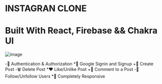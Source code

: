 # INSTAGRAN CLONE

# Built With React, Firebase && Chakra UI
![image](https://github.com/lovvejeet/Instagram-clone/assets/135307361/1fdb8b50-cf11-4033-a129-121fcf1c9921)

-🎃 Authentication & Authorization
*📳 Google Signin and Signup
+📝 Create Post
-🗑️ Delete Post
*❤️ Like/Unlike Post
+💬 Comment to a Post
-👥 Follow/Unfollow Users
*📱 Completely Responsive







